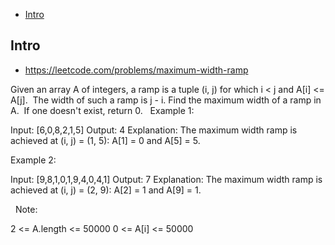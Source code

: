 - [Intro](#intro)

## Intro

- https://leetcode.com/problems/maximum-width-ramp

Given an array A of integers, a ramp is a tuple (i, j) for which i < j and A[i] <= A[j].  The width of such a ramp is j - i.
Find the maximum width of a ramp in A.  If one doesn't exist, return 0.
 
Example 1:

Input: [6,0,8,2,1,5]
Output: 4
Explanation: 
The maximum width ramp is achieved at (i, j) = (1, 5): A[1] = 0 and A[5] = 5.


Example 2:

Input: [9,8,1,0,1,9,4,0,4,1]
Output: 7
Explanation: 
The maximum width ramp is achieved at (i, j) = (2, 9): A[2] = 1 and A[9] = 1.




 
Note:

2 <= A.length <= 50000
0 <= A[i] <= 50000




 

